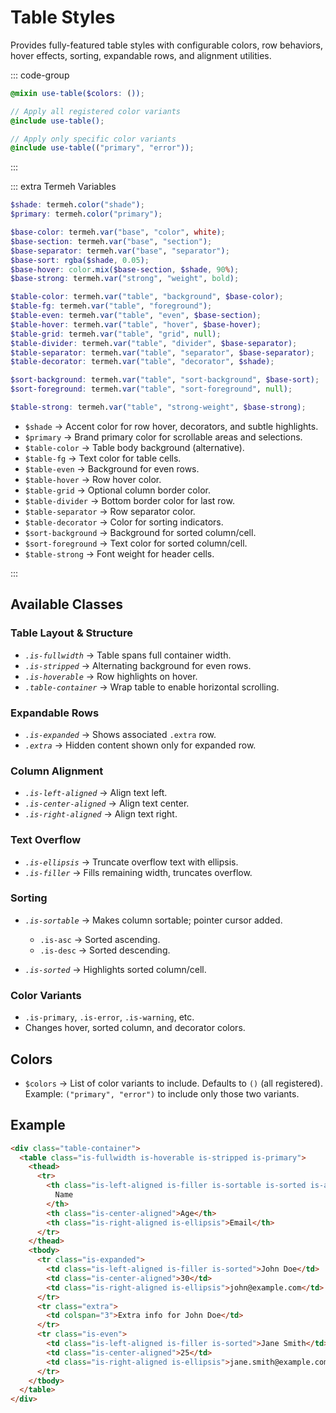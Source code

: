 # Table Styles

Provides fully-featured table styles with configurable colors, row behaviors, hover effects, sorting, expandable rows, and alignment utilities.

::: code-group

```scss [usage.scss]
@mixin use-table($colors: ());
```

```scss [example.scss]
// Apply all registered color variants
@include use-table();

// Apply only specific color variants
@include use-table(("primary", "error"));
```

:::

::: extra Termeh Variables

```scss
$shade: termeh.color("shade");
$primary: termeh.color("primary");

$base-color: termeh.var("base", "color", white);
$base-section: termeh.var("base", "section");
$base-separator: termeh.var("base", "separator");
$base-sort: rgba($shade, 0.05);
$base-hover: color.mix($base-section, $shade, 90%);
$base-strong: termeh.var("strong", "weight", bold);

$table-color: termeh.var("table", "background", $base-color);
$table-fg: termeh.var("table", "foreground");
$table-even: termeh.var("table", "even", $base-section);
$table-hover: termeh.var("table", "hover", $base-hover);
$table-grid: termeh.var("table", "grid", null);
$table-divider: termeh.var("table", "divider", $base-separator);
$table-separator: termeh.var("table", "separator", $base-separator);
$table-decorator: termeh.var("table", "decorator", $shade);

$sort-background: termeh.var("table", "sort-background", $base-sort);
$sort-foreground: termeh.var("table", "sort-foreground", null);

$table-strong: termeh.var("table", "strong-weight", $base-strong);
```

- `$shade` → Accent color for row hover, decorators, and subtle highlights.
- `$primary` → Brand primary color for scrollable areas and selections.
- `$table-color` → Table body background (alternative).
- `$table-fg` → Text color for table cells.
- `$table-even` → Background for even rows.
- `$table-hover` → Row hover color.
- `$table-grid` → Optional column border color.
- `$table-divider` → Bottom border color for last row.
- `$table-separator` → Row separator color.
- `$table-decorator` → Color for sorting indicators.
- `$sort-background` → Background for sorted column/cell.
- `$sort-foreground` → Text color for sorted column/cell.
- `$table-strong` → Font weight for header cells.

:::

## Available Classes

### Table Layout & Structure

- _`.is-fullwidth`_ → Table spans full container width.
- _`.is-stripped`_ → Alternating background for even rows.
- _`.is-hoverable`_ → Row highlights on hover.
- _`.table-container`_ → Wrap table to enable horizontal scrolling.

### Expandable Rows

- _`.is-expanded`_ → Shows associated `.extra` row.
- _`.extra`_ → Hidden content shown only for expanded row.

### Column Alignment

- _`.is-left-aligned`_ → Align text left.
- _`.is-center-aligned`_ → Align text center.
- _`.is-right-aligned`_ → Align text right.

### Text Overflow

- _`.is-ellipsis`_ → Truncate overflow text with ellipsis.
- _`.is-filler`_ → Fills remaining width, truncates overflow.

### Sorting

- _`.is-sortable`_ → Makes column sortable; pointer cursor added.

  - `.is-asc` → Sorted ascending.
  - `.is-desc` → Sorted descending.

- _`.is-sorted`_ → Highlights sorted column/cell.

### Color Variants

- `.is-primary`, `.is-error`, `.is-warning`, etc.
- Changes hover, sorted column, and decorator colors.

## Colors

- `$colors` → List of color variants to include. Defaults to `()` (all registered).
  Example: `("primary", "error")` to include only those two variants.

## Example

```html
<div class="table-container">
  <table class="is-fullwidth is-hoverable is-stripped is-primary">
    <thead>
      <tr>
        <th class="is-left-aligned is-filler is-sortable is-sorted is-asc">
          Name
        </th>
        <th class="is-center-aligned">Age</th>
        <th class="is-right-aligned is-ellipsis">Email</th>
      </tr>
    </thead>
    <tbody>
      <tr class="is-expanded">
        <td class="is-left-aligned is-filler is-sorted">John Doe</td>
        <td class="is-center-aligned">30</td>
        <td class="is-right-aligned is-ellipsis">john@example.com</td>
      </tr>
      <tr class="extra">
        <td colspan="3">Extra info for John Doe</td>
      </tr>
      <tr class="is-even">
        <td class="is-left-aligned is-filler is-sorted">Jane Smith</td>
        <td class="is-center-aligned">25</td>
        <td class="is-right-aligned is-ellipsis">jane.smith@example.com</td>
      </tr>
    </tbody>
  </table>
</div>
```
